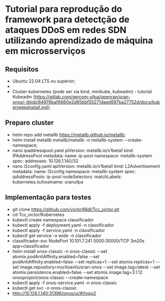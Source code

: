 # Tutorial para reprodução do framework para detectção de ataques DDoS em redes SDN utilizando aprendizado de máquina em microsserviços

## Requisitos
- Ubuntu 22.04 LTS ou superior;
- 
- Cluster kubernetes (pode ser via kind, minikube, kubeadm) - tutorial Kubeadm (https://gitlab.com/gercom-ufpa/openran/oran-onos/-/blob/84976baf6660e2d65bbf55271daed697ba27752d/docs/kubernetesInstall.md);

## Preparo cluster

- helm repo add metallb https://metallb.github.io/metallb;
- helm install metallb metallb/metallb -n metallb-system --create-namespace;
-  nano ipaddresspool.yaml
   piVersion: metallb.io/v1beta1
    kind: IPAddressPool
    metadata:
        name: ip-pool
        namespace: metallb-system
    spec:
        addresses:
        10.126.1.140/32
- nano l2config.yaml
    apiVersion: metallb.io/v1beta1
    kind: L2Advertisement
      metadata:
        name: l2config
      namespace: metallb-system
    spec:
        ipAddressPools:
            ip-pool
    nodeSelectors:
      matchLabels:
            kubernetes.io/hostname: oranufpa

## Implementação para testes
- git clone https://github.com/victor98dl/Tcc_victor.git
- cd Tcc_victor/Kubernetes
- kubectl create namespace classificador
- kubectl apply -f deployment.yaml -n classificador
- kubectl apply -f service.yaml -n classificador
- kubectl get service -o wide -n classificador
- classificador-svc   NodePort   10.101.7.241   <none>        5000:30000/TCP   3m20s   app=classificador
- helm install onos-classic -n onos-classic --set atomix.podAntiAffinity.enabled=false --set podAntiAffinity.enabled=false --set replicas=1 --set atomix.replicas=1 --set image.repository=muriloavlis/oran-onos --set image.tag=latest --set atomix.persistence.enabled=false  --set atomix.image.tag=3.1.12 onosproject/onos-classic --create-namespace
- kubectl apply -f onos-service.yaml -n onos-classic
- kubectl get svc -n onos-classic
-  http://10.126.1.140:31396/onos/ui/#/topo2
